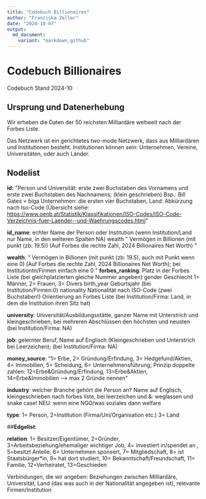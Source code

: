 ```yaml
---
title: "Codebuch Billionaires"
author: "Franziska Zeller"
date: "2024-10-07"
output:
  md_document:
    variant: "markdown_github"
---
```


# Codebuch Billionaires

Codebuch Stand 2024-10

## **Ursprung und Datenerhebung**

Wir erheben die Daten der 50 reichsten Milliardäre weltweit nach der Forbes Liste.

Das Netzwerk ist ein gerichtetes two-mode Netzwerk, dass aus Milliardären und Institutionen besteht. Institutionen können sein: Unternehmen, Vereine, Universitäten, oder auch Länder.

## **Nodelist**

**id:** "Person und Universität: erste zwei Buchstaben des Vornamens und erste zwei Buchstaben des Nachnamens; (klein geschrieben) Bsp.: Bill Gates = biga Unternehmen: die ersten vier Buchstaben, Land: Abkürzung nach Iso-Code (Übersicht siehe: <https://www.oenb.at/Statistik/Klassifikationen/ISO-Codes/ISO-Code-Verzeichnis-fuer-Laender--und-Waehrungscodes.html>"

**id_name**: echter Name der Person oder Institution (wenn Institution/Land nur Name, in den weiteren Spalten NA) wealth " Vermögen in Billionen (mit punkt (zb: 19.5)) (Auf Forbes die rechte Zahl, 2024 Billionaires Net Worth) "

**wealth**: " Vermögen in Billionen (mit punkt (zb: 19.5), auch mit Punkt wenn eine 0) (Auf Forbes die rechte Zahl, 2024 Billionaires Net Worth); bei Institutiontn/Firmen einfach eine 0 " **forbes_ranking**: Platz in der Forbes Liste (bei gleichplatzierten gleiche Nummer angeben) gender Geschlecht 1= Männer, 2= Frauen, 3= Divers birth_year Geburtsjahr (bei Institution/Firmen:0) nationality Nationalität nach ISO-Code (zwei Buchstaben!) Orientierung an Forbes Liste (bei Institution/Firma: Land, in dem die Institution ihren Sitz hat)

**university**: Universität/Ausbildungsstätte, ganzer Name mit Unterstrich und kleingeschrieben, bei mehreren Abschlüssen den höchsten und neusten (bei Institution/Firma: NA)

**job**: gelernter Beruf, Name auf Englisch (Kleingeschrieben und Unterstrich bei Leerzeichen); (bei Institution/Firma: NA)

**money_source**: "1= Erbe, 2= Gründung/Erfindung, 3= Hedgefund/Aktien, 4= Immobilien, 5= Scheidung, 6= Unternehmensführung; Prinzip doppelte zahlen: 12=Erbe&Gründung/Erfindung, 13=Erbe&Aktien, 14=Erbe&Immobilien --\> max 2 Gründe nennen"

**industry**: welcher Branche gehört die Person an? Name auf Englisch, kleingeschrieben nach forbes liste, bei leerzeichen und &: weglassen und snake case! NEU: wenn eine NGO/was soziales dann welfare

**type**: 1= Person, 2=Institution (Firma/Uni/Organisation etc.) 3= Land

\##**Edgelist**:

**relation**: 1= Besitzer/Eigentümer, 2=Gründer, 3=Arbeitsbeziehung/ehemaliger wichtiger Job, 4= investiert in/spendet an , 5=besitzt Anteile, 6= Unternehmen sponsert, 7= Mitgliedschaft, 8= ist Staatsbürger\*in, 9= hat dort studiert, 10= Bekanntschaft/Freundschaft, 11= Familie, 12=Verheiratet, 13=Geschieden

Verbindungen, die wir angeben: Beziehungen zwischen Milliardäre, Universität, Land (das was auch in der Nationalität angegeben ist), relevante Firmen/Institution

